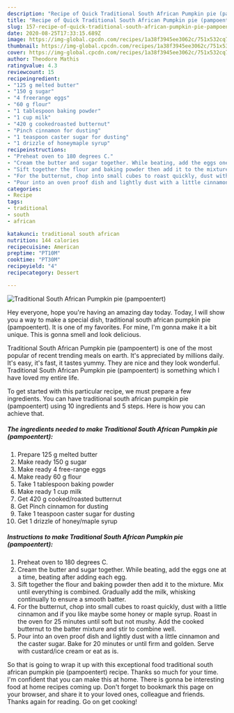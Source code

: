 ```yaml
---
description: "Recipe of Quick Traditional South African Pumpkin pie (pampoentert)"
title: "Recipe of Quick Traditional South African Pumpkin pie (pampoentert)"
slug: 157-recipe-of-quick-traditional-south-african-pumpkin-pie-pampoentert
date: 2020-08-25T17:33:15.689Z
image: https://img-global.cpcdn.com/recipes/1a38f3945ee3062c/751x532cq70/traditional-south-african-pumpkin-pie-pampoentert-recipe-main-photo.jpg
thumbnail: https://img-global.cpcdn.com/recipes/1a38f3945ee3062c/751x532cq70/traditional-south-african-pumpkin-pie-pampoentert-recipe-main-photo.jpg
cover: https://img-global.cpcdn.com/recipes/1a38f3945ee3062c/751x532cq70/traditional-south-african-pumpkin-pie-pampoentert-recipe-main-photo.jpg
author: Theodore Mathis
ratingvalue: 4.3
reviewcount: 15
recipeingredient:
- "125 g melted butter"
- "150 g sugar"
- "4 freerange eggs"
- "60 g flour"
- "1 tablespoon baking powder"
- "1 cup milk"
- "420 g cookedroasted butternut"
- "Pinch cinnamon for dusting"
- "1 teaspoon caster sugar for dusting"
- "1 drizzle of honeymaple syrup"
recipeinstructions:
- "Preheat oven to 180 degrees C."
- "Cream the butter and sugar together. While beating, add the eggs one at a time, beating after adding each egg."
- "Sift together the flour and baking powder then add it to the mixture. Mix until everything is combined. Gradually add the milk, whisking continually to ensure a smooth batter."
- "For the butternut, chop into small cubes to roast quickly, dust with a little cinnamon and if you like maybe some honey or maple syrup. Roast in the oven for 25 minutes until soft but not mushy. Add the cooked butternut to the batter mixture and stir to combine well."
- "Pour into an oven proof dish and lightly dust with a little cinnamon and the caster sugar. Bake for 20 minutes or until firm and golden. Serve with custard/ice cream or eat as is."
categories:
- Recipe
tags:
- traditional
- south
- african

katakunci: traditional south african 
nutrition: 144 calories
recipecuisine: American
preptime: "PT10M"
cooktime: "PT30M"
recipeyield: "4"
recipecategory: Dessert

---
```



![Traditional South African Pumpkin pie (pampoentert)](https://img-global.cpcdn.com/recipes/1a38f3945ee3062c/751x532cq70/traditional-south-african-pumpkin-pie-pampoentert-recipe-main-photo.jpg)

Hey everyone, hope you're having an amazing day today. Today, I will show you a way to make a special dish, traditional south african pumpkin pie (pampoentert). It is one of my favorites. For mine, I'm gonna make it a bit unique. This is gonna smell and look delicious.



Traditional South African Pumpkin pie (pampoentert) is one of the most popular of recent trending meals on earth. It's appreciated by millions daily. It's easy, it's fast, it tastes yummy. They are nice and they look wonderful. Traditional South African Pumpkin pie (pampoentert) is something which I have loved my entire life.


To get started with this particular recipe, we must prepare a few ingredients. You can have traditional south african pumpkin pie (pampoentert) using 10 ingredients and 5 steps. Here is how you can achieve that.

<!--inarticleads1-->

##### The ingredients needed to make Traditional South African Pumpkin pie (pampoentert):

1. Prepare 125 g melted butter
1. Make ready 150 g sugar
1. Make ready 4 free-range eggs
1. Make ready 60 g flour
1. Take 1 tablespoon baking powder
1. Make ready 1 cup milk
1. Get 420 g cooked/roasted butternut
1. Get Pinch cinnamon for dusting
1. Take 1 teaspoon caster sugar for dusting
1. Get 1 drizzle of honey/maple syrup




<!--inarticleads2-->

##### Instructions to make Traditional South African Pumpkin pie (pampoentert):

1. Preheat oven to 180 degrees C.
1. Cream the butter and sugar together. While beating, add the eggs one at a time, beating after adding each egg.
1. Sift together the flour and baking powder then add it to the mixture. Mix until everything is combined. Gradually add the milk, whisking continually to ensure a smooth batter.
1. For the butternut, chop into small cubes to roast quickly, dust with a little cinnamon and if you like maybe some honey or maple syrup. Roast in the oven for 25 minutes until soft but not mushy. Add the cooked butternut to the batter mixture and stir to combine well.
1. Pour into an oven proof dish and lightly dust with a little cinnamon and the caster sugar. Bake for 20 minutes or until firm and golden. Serve with custard/ice cream or eat as is.




So that is going to wrap it up with this exceptional food traditional south african pumpkin pie (pampoentert) recipe. Thanks so much for your time. I'm confident that you can make this at home. There is gonna be interesting food at home recipes coming up. Don't forget to bookmark this page on your browser, and share it to your loved ones, colleague and friends. Thanks again for reading. Go on get cooking!
